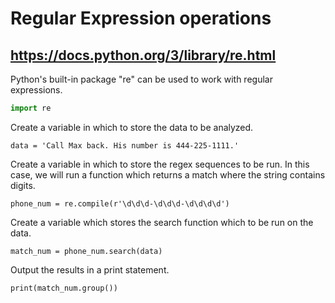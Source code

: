 # Regular Expression operations
## https://docs.python.org/3/library/re.html

Python's built-in package "re" can be used to work with regular expressions.
```python
import re
```
Create a variable in which to store the data to be analyzed.
```
data = 'Call Max back. His number is 444-225-1111.'
```
Create a variable in which to store the regex sequences to be run. In this case, we will run a function which returns a match where the string contains digits. 
```
phone_num = re.compile(r'\d\d\d-\d\d\d-\d\d\d\d')
```
Create a variable which stores the search function which to be run on the data.
```
match_num = phone_num.search(data)
```
Output the results in a print statement.
```
print(match_num.group())
```